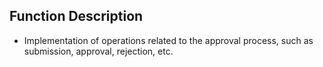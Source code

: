  ## Function Description
- Implementation of operations related to the approval process, such as submission, approval, rejection, etc.